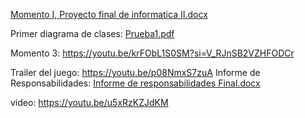 [Momento I, Proyecto final de informatica II.docx](https://github.com/user-attachments/files/17483726/Momento.I.Proyecto.final.de.informatica.II.docx)

Primer diagrama de clases:
[Prueba1.pdf](https://github.com/user-attachments/files/17627300/Prueba1.pdf)

Momento 3: https://youtu.be/krFObL1S0SM?si=V_RJnSB2VZHFODCr

Trailer del juego: https://youtu.be/p08NmxS7zuA
Informe de Responsabilidades: [Informe de responsabilidades Final.docx](https://github.com/user-attachments/files/17983096/Informe.de.responsabilidades.Final.docx)

video: https://youtu.be/u5xRzKZJdKM


